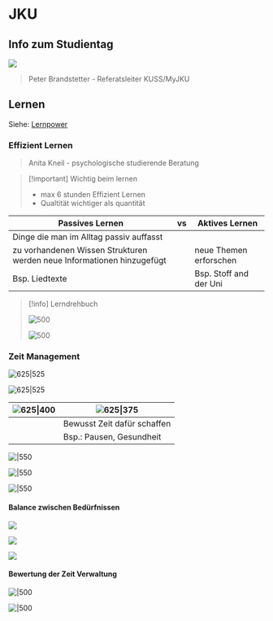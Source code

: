 # JKU

## Info zum Studientag

![](https://www.youtube.com/live/0R5LCo7kL2k?si=ZdB0263g9UZibnmc)

> Peter Brandstetter - Referatsleiter KUSS/MyJKU

## Lernen

Siehe: [Lernpower](Lernpower.md)

### Effizient Lernen

> Anita Kneil - psychologische studierende Beratung

> [!important] Wichtig beim lernen
> - max 6 stunden Effizient Lernen
> - Qualtität wichtiger als quantität

| Passives Lernen                                                        | vs  | Aktives Lernen         |
| ---------------------------------------------------------------------- | --- | ---------------------- |
| Dinge die man im Alltag passiv auffasst                                |     |                        | 
| zu vorhandenen Wissen Strukturen werden neue Informationen hinzugefügt |     | neue Themen erforschen |
| Bsp. Liedtexte                                                         |     | Bsp. Stoff and der Uni |


> [!info] Lerndrehbuch
> 
> ![500](assets/Pasted%20image%2020230831132836.png)
> 
> ![500](assets/Pasted%20image%2020230831132830.png)

### Zeit Management

![625|525](assets/Pasted%20image%2020230831133548.png)

![625|525](assets/Pasted%20image%2020230831133621.png)

| ![625\|400](assets/Pasted%20image%2020230831133703.png) | ![625\|375](assets/Pasted%20image%2020230831133812.png) |  
| -------------------------------------------------- | -------------------------------------------------- |  
| | Bewusst Zeit dafür schaffen |  
| | Bsp.: Pausen, Gesundheit | 

![|550](assets/Pasted%20image%2020230831134017.png)

![|550](assets/Pasted%20image%2020230831134443.png)

![|550](assets/Pasted%20image%2020230831134532.png)

#### Balance zwischen Bedürfnissen

![](assets/Pasted%20image%2020230831134720.png)

![](assets/Pasted%20image%2020230831134946.png)

![](assets/Pasted%20image%2020230831135006.png)

#### Bewertung der Zeit Verwaltung

![|500](assets/Pasted%20image%2020230831135150.png)

![|500](assets/Pasted%20image%2020230831135106.png)
